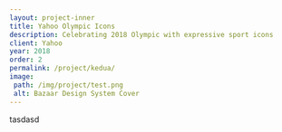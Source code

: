 ```yaml
---
layout: project-inner
title: Yahoo Olympic Icons
description: Celebrating 2018 Olympic with expressive sport icons
client: Yahoo
year: 2018
order: 2
permalink: /project/kedua/
image:
 path: /img/project/test.png
 alt: Bazaar Design System Cover
---
```


tasdasd
